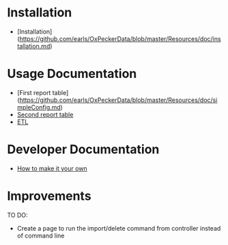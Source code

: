 Installation
============

* [Installation] (https://github.com/earls/OxPeckerData/blob/master/Resources/doc/installation.md)

Usage Documentation
===================

* [First report table] (https://github.com/earls/OxPeckerData/blob/master/Resources/doc/simpleConfig.md)
* [Second report table](https://github.com/earls/OxPeckerData/blob/master/Resources/doc/advancedConfig.md)
* [ETL](https://github.com/earls/OxPeckerData/blob/master/Resources/doc/etl.md)

Developer Documentation
=======================

* [How to make it your own](https://github.com/earls/OxPeckerData/blob/master/Resources/doc/dev.md)

Improvements
============

TO DO:
- Create a page to run the import/delete command from controller instead of command line